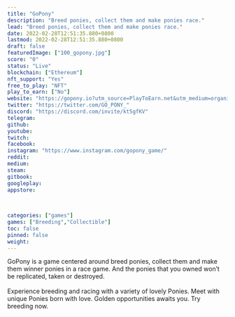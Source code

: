 ```yaml
---
title: "GoPony"
description: "Breed ponies, collect them and make ponies race."
lead: "Breed ponies, collect them and make ponies race."
date: 2022-02-28T12:51:35.880+0800
lastmod: 2022-02-28T12:51:35.880+0800
draft: false
featuredImage: ["100_gopony.jpg"]
score: "0"
status: "Live"
blockchain: ["Ethereum"]
nft_support: "Yes"
free_to_play: "NFT"
play_to_earn: ["No"]
website: "https://gopony.io?utm_source=PlayToEarn.net&utm_medium=organic&utm_campaign=gamepage"
twitter: "https://twitter.com/GO_PONY_"
discord: "https://discord.com/invite/kt5gfKV"
telegram: 
github: 
youtube: 
twitch: 
facebook: 
instagram: "https://www.instagram.com/gopony_game/"
reddit: 
medium: 
steam: 
gitbook: 
googleplay: 
appstore: 

  
    
categories: ["games"]
games: ["Breeding","Collectible"]
toc: false
pinned: false
weight: 
---
```

GoPony is a game centered around breed ponies, collect them and make them winner ponies in a race game. And the ponies that you owned won’t be replicated, taken or destroyed.<br> <br> Experience breeding and racing with a variety of lovely Ponies. Meet with unique Ponies born with love. Golden opportunities awaits you. Try breeding now.